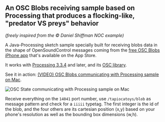 ## An OSC Blobs receiving sample based on Processing that produces a flocking-like, "predator VS preys" behavior
_(freely inspired from the © Daniel Shiffman NOC example)_

A Java-Processing sketch sample specially built for receiving blobs data in the shape of OpenSoundControl messages coming from the [free OSC Blobs iPhone app](https://itunes.apple.com/us/app/osc-blobs-tapioca-toys/id1436978667?mt=8) that's available on the App Store.

It works with [Processing 3.3.4](https://processing.org/download/ "download Processing") and later, and its [OSC library](http://www.sojamo.de/libraries/oscp5).

See it in action: [(VIDEO) OSC Blobs communicating with Processing sample on Mac](https://vimeo.com/388984928 "OSC Blobs communicating with Processing sample on Mac").

![OSC State communicating with Processing sample on Mac](https://tapioca.toys/assets/img/tapioca-toys-osc-processing-04-flocking.jpg "OSC State communicating with Processing sample on Mac")

Receive everything on the `14041` port number, use `/tapiocatoys/blob` as message pattern and check for a `iiiii` typetag. The first integer is the id of the blob, and the four others are its cartesian position (x,y) based on your phone's resolution as well as the bounding box dimensions (w,h).

